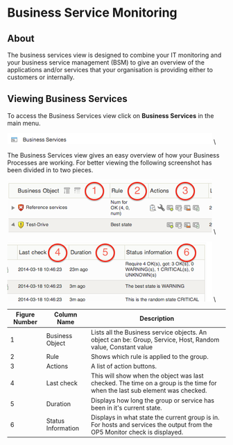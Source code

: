 # Business Service Monitoring

## About

The business services view is designed to combine your IT monitoring and your business service management (BSM) to give an overview of the applications and/or services that your organisation is providing either to customers or internally.

## Viewing Business Services

To access the Business Services view click on **Business Services** in the main menu. 

![](images/16482326/16679247.png) \


 The Business Services view gives an easy overview of how your Business Processes are working. For better viewing the following screenshot has been divided in to two pieces.

![](images/16482326/16679248.png) \


![](images/16482326/16679261.png) \



| Figure Number | Column Name | Description |
| ------------- | ------------------- | ---------------------------------------- |
| 1 | Business Object | Lists all the Business service objects. An object can be: Group, Service, Host, Random value, Constant value |
| 2 | Rule | Shows which rule is applied to the group. |
| 3 | Actions | A list of action buttons. |
| 4 | Last check | This will show when the object was last checked. The time on a group is the time for when the last sub element was checked. |
| 5 | Duration | Displays how long the group or service has been in it's current state. |
| 6 | Status Information | Displays in what state the current group is in. For hosts and services the output from the OP5 Monitor check is displayed. |

